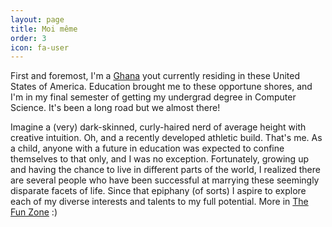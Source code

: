 ```yaml
---
layout: page
title: Moi même
order: 3
icon: fa-user
---
```


First and foremost, I'm a [Ghana][ghana-facts] yout currently residing in these United States of America. Education brought me to these opportune shores, and I'm in my final semester of getting my undergrad degree in Computer Science. It's been a long road but we almost there!

Imagine a (very) dark-skinned, curly-haired nerd of average height with creative intuition. Oh, and a recently developed athletic build. That's me. As a child, anyone with a future in education was expected to confine themselves to that only, and I was no exception. Fortunately, growing up and having the chance to live in different parts of the world, I realized there are several people who have been successful at marrying these seemingly disparate facets of life. Since that epiphany (of sorts) I aspire to explore each of my diverse interests and talents to my full potential. More in [The Fun Zone][fun-zone] :)



[ghana-facts]: https://www.gvi.co.uk/blog/16-interesting-facts-about-ghana/ 'Some Facts about the Motherland'

[fun-zone]:/the-fun-zone.html